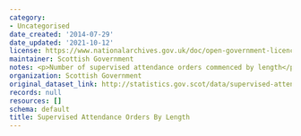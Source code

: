 ```yaml
---
category:
- Uncategorised
date_created: '2014-07-29'
date_updated: '2021-10-12'
license: https://www.nationalarchives.gov.uk/doc/open-government-licence/version/3/
maintainer: Scottish Government
notes: <p>Number of supervised attendance orders commenced by length</p>
organization: Scottish Government
original_dataset_link: http://statistics.gov.scot/data/supervised-attendance-orders-by-length
records: null
resources: []
schema: default
title: Supervised Attendance Orders By Length
---
```

